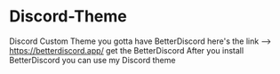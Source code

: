 # Discord-Theme
Discord Custom Theme
you gotta have BetterDiscord
here's the link --> https://betterdiscord.app/
get the BetterDiscord
After you install BetterDiscord
you can use my Discord theme
